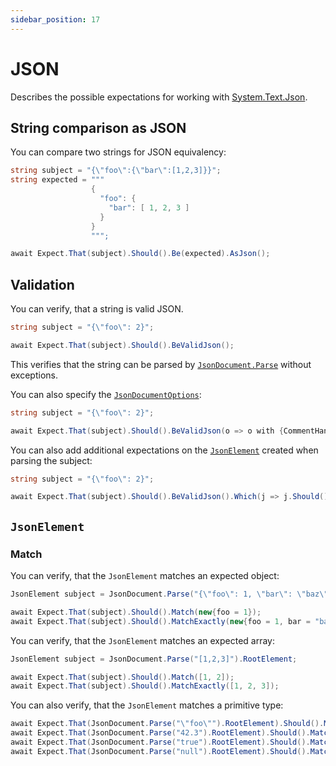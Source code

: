 ```yaml
---
sidebar_position: 17
---
```


# JSON

Describes the possible expectations for working with [System.Text.Json](https://learn.microsoft.com/en-us/dotnet/api/system.text.json).


## String comparison as JSON

You can compare two strings for JSON equivalency:

```csharp
string subject = "{\"foo\":{\"bar\":[1,2,3]}}";
string expected = """
                  {
                    "foo": {
                      "bar": [ 1, 2, 3 ]
                    }
                  }
                  """;

await Expect.That(subject).Should().Be(expected).AsJson();
```


## Validation

You can verify, that a string is valid JSON.
```csharp
string subject = "{\"foo\": 2}";

await Expect.That(subject).Should().BeValidJson();
```
This verifies that the string can be parsed by [`JsonDocument.Parse`](https://learn.microsoft.com/en-us/dotnet/api/system.text.json.jsondocument.parse) without exceptions.

You can also specify the [`JsonDocumentOptions`](https://learn.microsoft.com/en-us/dotnet/api/system.text.json.jsondocumentoptions):
```csharp
string subject = "{\"foo\": 2}";

await Expect.That(subject).Should().BeValidJson(o => o with {CommentHandling = JsonCommentHandling.Disallow});
```

You can also add additional expectations on the [`JsonElement`](https://learn.microsoft.com/en-us/dotnet/api/system.text.json.jsonelement) created when parsing the subject:
```csharp
string subject = "{\"foo\": 2}";

await Expect.That(subject).Should().BeValidJson().Which(j => j.Should().Match(new{foo = 2}));
```


## `JsonElement`

### Match

You can verify, that the `JsonElement` matches an expected object:
```csharp
JsonElement subject = JsonDocument.Parse("{\"foo\": 1, \"bar\": \"baz\"}").RootElement;

await Expect.That(subject).Should().Match(new{foo = 1});
await Expect.That(subject).Should().MatchExactly(new{foo = 1, bar = "baz"});
```

You can verify, that the `JsonElement` matches an expected array:
```csharp
JsonElement subject = JsonDocument.Parse("[1,2,3]").RootElement;

await Expect.That(subject).Should().Match([1, 2]);
await Expect.That(subject).Should().MatchExactly([1, 2, 3]);
```

You can also verify, that the `JsonElement` matches a primitive type:
```csharp
await Expect.That(JsonDocument.Parse("\"foo\"").RootElement).Should().Match("foo");
await Expect.That(JsonDocument.Parse("42.3").RootElement).Should().Match(42.3);
await Expect.That(JsonDocument.Parse("true").RootElement).Should().Match(true);
await Expect.That(JsonDocument.Parse("null").RootElement).Should().Match(null);
```

